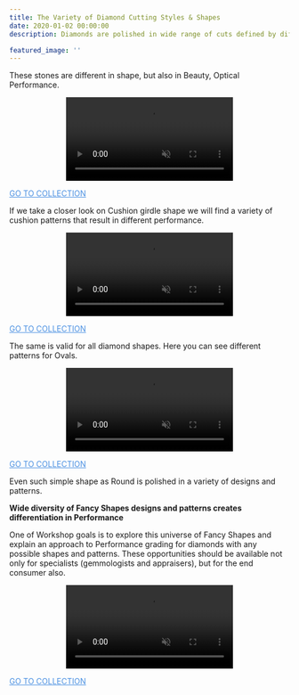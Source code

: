 ```yaml
---
title: The Variety of Diamond Cutting Styles & Shapes
date: 2020-01-02 00:00:00
description: Diamonds are polished in wide range of cuts defined by different girdle shapes and facet patterns.

featured_image: ''
---
```


These stones are different in shape, but also in Beauty, Optical Performance.

<p align="center">
<video class="custom-dibox-jd-video" autoplay loop muted playsinline src="https://files-cdn.cutwise.com/workshop/shapes/Slide11_1_shape-collection-resized.mp4"></video>
</p>
<a href="https://cutwise.com/~bvU6" class="project__link button--text --right custom-flex-end" style="color: #4A90E2; --color-var: #4A90E2">GO TO COLLECTION</a>

If we take a closer look on Cushion girdle shape we will find a variety of cushion patterns that result in different performance.

<p align="center">
<video class="custom-dibox-jd-video" autoplay loop muted playsinline src="https://files-cdn.cutwise.com/workshop/shapes/slide12_2_cushions-collection-resized.mp4"></video>
</p>
<a href="https://cutwise.com/~pItk" class="project__link button--text --right custom-flex-end" style="color: #4A90E2; --color-var: #4A90E2">GO TO COLLECTION</a>

The same is valid for all diamond shapes. Here you can see different patterns for Ovals.

<p align="center">
<video class="custom-dibox-jd-video" autoplay loop muted playsinline src="https://files-cdn.cutwise.com/workshop/shapes/slide13_2_ovals-collection-resized.mp4"></video>
</p>
<a href="https://cutwise.com/~FfiN" class="project__link button--text --right custom-flex-end" style="color: #4A90E2; --color-var: #4A90E2">GO TO COLLECTION</a>

Even such simple shape as Round is polished in a variety of designs and patterns.

**Wide diversity of Fancy Shapes designs and patterns creates differentiation in Performance**

One of Workshop goals is to explore this universe of Fancy Shapes and explain an approach to Performance grading for diamonds with any possible shapes and patterns.
These opportunities should be available not only for specialists (gemmologists and appraisers), but for the end consumer also.

<p align="center">
<video class="custom-dibox-jd-video" autoplay loop muted playsinline src="https://files-cdn.cutwise.com/workshop/shapes/slide15_rounds-collection-resized.mp4"></video>
</p>
<a href="https://cutwise.com/~DnqT" class="project__link button--text --right custom-flex-end" style="color: #4A90E2; --color-var: #4A90E2">GO TO COLLECTION</a>
